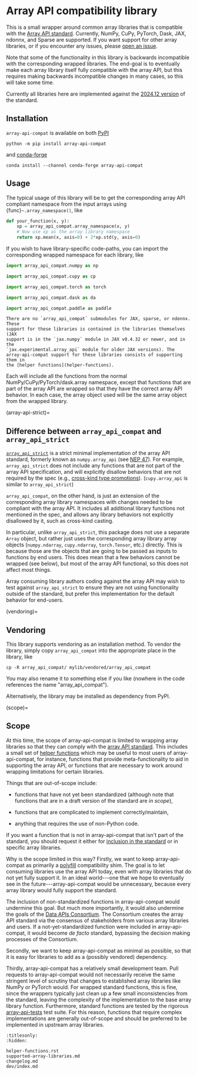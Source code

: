 # Array API compatibility library

This is a small wrapper around common array libraries that is compatible with
the [Array API standard](https://data-apis.org/array-api/latest/). Currently,
NumPy, CuPy, PyTorch, Dask, JAX, ndonnx, and Sparse are supported. If you want
support for other array libraries, or if you encounter any issues, please
[open an issue](https://github.com/data-apis/array-api-compat/issues).

Note that some of the functionality in this library is backwards incompatible
with the corresponding wrapped libraries. The end-goal is to eventually make
each array library itself fully compatible with the array API, but this
requires making backwards incompatible changes in many cases, so this will
take some time.

Currently all libraries here are implemented against the [2024.12
version](https://data-apis.org/array-api/2024.12/) of the standard.

## Installation

`array-api-compat` is available on both [PyPI](https://pypi.org/project/array-api-compat/)

```
python -m pip install array-api-compat
```

and [conda-forge](https://anaconda.org/conda-forge/array-api-compat)

```
conda install --channel conda-forge array-api-compat
```

## Usage

The typical usage of this library will be to get the corresponding array API
compliant namespace from the input arrays using {func}`~.array_namespace()`, like

```py
def your_function(x, y):
    xp = array_api_compat.array_namespace(x, y)
    # Now use xp as the array library namespace
    return xp.mean(x, axis=0) + 2*xp.std(y, axis=0)
```

If you wish to have library-specific code-paths, you can import the
corresponding wrapped namespace for each library, like

```py
import array_api_compat.numpy as np
```

```py
import array_api_compat.cupy as cp
```

```py
import array_api_compat.torch as torch
```

```py
import array_api_compat.dask as da
```

```py
import array_api_compat.paddle as paddle
```

```{note}
There are no `array_api_compat` submodules for JAX, sparse, or ndonnx. These
support for these libraries is contained in the libraries themselves (JAX
support is in the `jax.numpy` module in JAX v0.4.32 or newer, and in the
`jax.experimental.array_api` module for older JAX versions). The
array-api-compat support for these libraries consists of supporting them in
the [helper functions](helper-functions).
```

Each will include all the functions from the normal NumPy/CuPy/PyTorch/dask.array
namespace, except that functions that are part of the array API are wrapped so
that they have the correct array API behavior. In each case, the array object
used will be the same array object from the wrapped library.

(array-api-strict)=
## Difference between `array_api_compat` and `array_api_strict`

[`array_api_strict`](https://data-apis.org/array-api-strict/) is a
strict minimal implementation of the array API standard, formerly known as
`numpy.array_api` (see [NEP
47](https://numpy.org/neps/nep-0047-array-api-standard.html)). For example,
`array_api_strict` does not include any functions that are not part of the
array API specification, and will explicitly disallow behaviors that are not
required by the spec (e.g., [cross-kind type
promotions](https://data-apis.org/array-api/latest/API_specification/type_promotion.html)).
(`cupy.array_api` is similar to `array_api_strict`)

`array_api_compat`, on the other hand, is just an extension of the
corresponding array library namespaces with changes needed to be compliant
with the array API. It includes all additional library functions not mentioned
in the spec, and allows any library behaviors not explicitly disallowed by it,
such as cross-kind casting.

In particular, unlike `array_api_strict`, this package does not use a separate
`Array` object, but rather just uses the corresponding array library array
objects (`numpy.ndarray`, `cupy.ndarray`, `torch.Tensor`, etc.) directly. This
is because those are the objects that are going to be passed as inputs to
functions by end users. This does mean that a few behaviors cannot be wrapped
(see below), but most of the array API functional, so this does not affect
most things.

Array consuming library authors coding against the array API may wish to test
against `array_api_strict` to ensure they are not using functionality outside
of the standard, but prefer this implementation for the default behavior for
end-users.

(vendoring)=
## Vendoring

This library supports vendoring as an installation method. To vendor the
library, simply copy `array_api_compat` into the appropriate place in the
library, like

```
cp -R array_api_compat/ mylib/vendored/array_api_compat
```

You may also rename it to something else if you like (nowhere in the code
references the name "array_api_compat").

Alternatively, the library may be installed as dependency from PyPI.

(scope)=
## Scope

At this time, the scope of array-api-compat is limited to wrapping array
libraries so that they can comply with the [array API
standard](https://data-apis.org/array-api/latest/API_specification/index.html).
This includes a small set of [helper functions](helper-functions.rst) which may
be useful to most users of array-api-compat, for instance, functions that
provide meta-functionality to aid in supporting the array API, or functions
that are necessary to work around wrapping limitations for certain libraries.

Things that are out-of-scope include:

- functions that have not yet been
standardized (although note that functions that are in a draft version of the
standard are *in scope*),

- functions that are complicated to implement correctly/maintain,

- anything that requires the use of non-Python code.

If you want a function that is not in array-api-compat that isn't part of the
standard, you should request it either for [inclusion in the
standard](https://github.com/data-apis/array-api/issues) or in specific array
libraries.

Why is the scope limited in this way? Firstly, we want to keep
array-api-compat as primarily a
[polyfill](https://en.wikipedia.org/wiki/Polyfill_(programming)) compatibility
shim. The goal is to let consuming libraries use the array API today, even
with array libraries that do not yet fully support it. In an ideal world---one that we hope to eventually see in the future---array-api-compat would be
unnecessary, because every array library would fully support the standard.

The inclusion of non-standardized functions in array-api-compat would
undermine this goal. But much more importantly, it would also undermine the
goals of the [Data APIs Consortium](https://data-apis.org/). The Consortium
creates the array API standard via the consensus of stakeholders from various
array libraries and users. If a not-yet-standardized function were included in
array-api-compat, it would become *de facto* standard, bypassing the decision
making processes of the Consortium.

Secondly, we want to keep array-api-compat as minimal as possible, so that it
is easy for libraries to add as a (possibly vendored) dependency.

Thirdly, array-api-compat has a relatively small development team. Pull
requests to array-api-compat would not necessarily receive the same stringent
level of scrutiny that changes to established array libraries like NumPy or
PyTorch would. For wrapped standard functions, this is fine, since the
wrappers typically just clean up a few small inconsistencies from the
standard, leaving the complexity of the implementation to the base array
library function. Furthermore, standard functions are tested by the rigorous
[array-api-tests](https://github.com/data-apis/array-api-tests) test suite.
For this reason, functions that require complex implementations are generally
out-of-scope and should be preferred to be implemented in upstream array
libraries.

```{toctree}
:titlesonly:
:hidden:

helper-functions.rst
supported-array-libraries.md
changelog.md
dev/index.md
```
